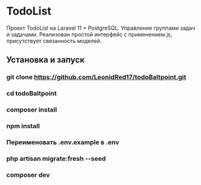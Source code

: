 # TodoList

Проект TodoList на Laravel 11 + PostgreSQL. Управление группами задач и задачами.
Реализован простой интерфейс с применением js, присутствует связанность моделей.

## Установка и запуск

### git clone https://github.com/LeonidRed17/todoBaltpoint.git
### cd todoBaltpoint
### composer install
### npm install
### Переименовать .env.example в .env
### php artisan migrate:fresh --seed
### composer dev
